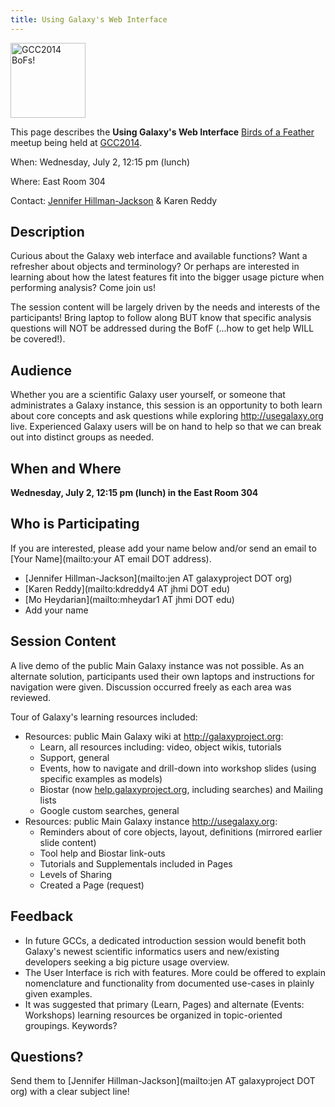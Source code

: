 ```yaml
---
title: Using Galaxy's Web Interface
---
```

<slot name="/events/gcc2014/header" />

<slot name="/events/gcc2014/linkbox" />

<div class='left'><a href='/events/gcc2014/bofs/'><img src="/images/logos/GCC2014_BoF_LogoSquare.png" alt="GCC2014 BoFs!" width="120" /></a></div>

This page describes the **Using Galaxy's Web Interface** [Birds of a Feather](/events/gcc2014/bofs/) meetup being held at [GCC2014](/events/gcc2014/).

When: Wednesday, July 2, 12:15 pm (lunch)

Where: East Room 304

Contact: [Jennifer Hillman-Jackson](/people/jennifer-jackson/) & Karen Reddy
</div>


## Description

Curious about the Galaxy web interface and available functions? Want a refresher about objects and terminology? Or perhaps are interested in learning about how the latest features fit into the bigger usage picture when performing analysis? Come join us!

The session content will be largely driven by the needs and interests of the participants! Bring laptop to follow along BUT know that specific analysis questions will NOT be addressed during the BofF (...how to get help WILL be covered!).

## Audience

Whether you are a scientific Galaxy user yourself, or someone that administrates a Galaxy instance, this session is an opportunity to both learn about core concepts and ask questions while exploring http://usegalaxy.org live. Experienced Galaxy users will be on hand to help so that we can break out into distinct groups as needed. 


## When and Where

**Wednesday, July 2, 12:15 pm (lunch) in the East Room 304**

## Who is Participating

If you are interested, please add your name below and/or send an email to [Your Name](mailto:your AT email DOT address).

* [Jennifer Hillman-Jackson](mailto:jen AT galaxyproject DOT org)
* [Karen Reddy](mailto:kdreddy4 AT jhmi DOT edu)
* [Mo Heydarian](mailto:mheydar1 AT jhmi DOT edu)
* Add your name

## Session Content

A live demo of the public Main Galaxy instance was not possible. As an alternate solution, participants used their own laptops and instructions for navigation were given. Discussion occurred freely as each area was reviewed.

Tour of Galaxy's learning resources included:

* Resources: public Main Galaxy wiki at http://galaxyproject.org:
  * Learn, all resources including: video, object wikis, tutorials
  * Support, general
  * Events, how to navigate and drill-down into workshop slides (using specific examples as models)
  * Biostar (now [help.galaxyproject.org](https://help.galaxyproject.org/), including searches) and Mailing lists
  * Google custom searches, general
* Resources: public Main Galaxy instance http://usegalaxy.org:
  * Reminders about of core objects, layout, definitions (mirrored earlier slide content)
  * Tool help and Biostar link-outs
  * Tutorials and Supplementals included in Pages
  * Levels of Sharing
  * Created a Page (request)

## Feedback

* In future GCCs, a dedicated introduction session would benefit both Galaxy's newest scientific informatics users and new/existing developers seeking a big picture usage overview.
* The User Interface is rich with features. More could be offered to explain nomenclature and functionality from documented use-cases in plainly given examples. 
* It was suggested that primary (Learn, Pages) and alternate (Events: Workshops) learning resources be organized in topic-oriented groupings. Keywords?

## Questions?

Send them to [Jennifer Hillman-Jackson](mailto:jen AT galaxyproject DOT org) with a clear subject line!
